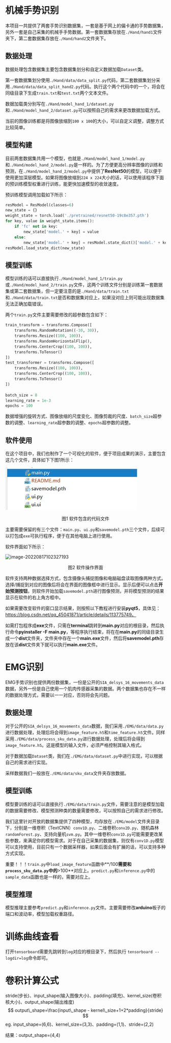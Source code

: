 # 机械手势识别

本项目一共提供了两套手势识别数据集，一套是基于网上的偏卡通的手势数据集，另外一套是自己采集的机械手手势数据。第一套数据集存放在`./Hand/hand1`文件夹下，第二套数据集存放在`./Hand/hand2`文件夹下。

## 数据处理

数据处理包含数据集主要包含数据集划分和自定义数据加载`Dataset`类。

第一套数据集划分使用`./Hand/data/data_split.py`代码，第二套数据集划分采用`./Hand/data/data_split_hand2.py`代码。执行这个两个代码中的一个，将会在同级目录下生成`train.txt`和`test.txt`两个文本文件。

数据加载类分别写在`./Hand/model_hand_1/dataset.py`和`./Hand/model_hand_2/dataset.py`可以按照自己的需求来更改数据加载方式。

当前的图像训练都是将图像放缩到`100 x 100`的大小，可以自定义调整，调整方式比较简单。

## 模型构建

目前两套数据集共用一个模型，也就是`./Hand/model_hand_1/model.py`和`./Hand/model_hand_2/model.py`是一样的。为了方便更高分辨率图像的训练和预测，在`./Hand/model_hand_2/model.py`中提供了**ResNet50**的模型，可以便于使用更加深层模型。如果将图像放缩到`224 x 224`大小的话，可以使用该程序下面的预训练模型权重进行训练，能更快加速模型的收敛速度。

预训练模型调用加载如下所示：

```python
resModel = ResModel(classes=6)
new_state = {}
weight_state = torch.load('./pretrained/resnet50-19c8e357.pth')
for key, value in weight_state.items():
    if 'fc' not in key:
        new_state['model.' + key] = value
    else:
        new_state['model.' + key] = resModel.state_dict()['model.' + key]
resModel.load_state_dict(new_state)
```

## 模型训练

模型训练的话可以直接执行`./Hand/model_hand_1/train.py`或`./Hand/model_hand_2/train.py`文件，这两个训练文件分别是训练第一套数据集或第二套数据集，但一定要注意的是`./Hand/data/train.txt`和`./Hand/data/train.txt`是否和数据集对应上，如果没对应上则可能出现数据集无法正确加载错误。

两个`train.py`文件主要需要修改的超参数包含如下：

```python
train_transform = transforms.Compose([
    transforms.RandomRotation((-30, 30)),
    transforms.Resize((100, 100)),
    transforms.RandomHorizontalFlip(),
    transforms.CenterCrop((100, 100)),
    transforms.ToTensor()
])
test_transformer = transforms.Compose([
    transforms.Resize((100, 100)),
    transforms.CenterCrop((100, 100)),
    transforms.ToTensor()
])

batch_size = 8
learning_rate = 1e-3
epochs = 100
```

数据增强的旋转方式、图像放缩的尺度变化、图像剪裁的尺度、`batch_size`超参数的调整、`learning_rate`超参数的调整、`epochs`超参数的调整。

## 软件使用

在这个项目中，我们也制作了一个可视化的软件，便于项目成果的演示，主要包含这几个文件，具体如下下图1所示：

![image-20220817101914776](.\pictures\image-20220817101914776.png)

<center>图1 软件包含的代码文件</center>

主要需要保留的有三个文件：`main.py`、`ui.py`和`savemodel.pth`三个文件，后续可以打包成`exe`可执行程序，便于在其他电脑上进行使用。

软件界面如下所示：

![image-20220817102327193](D:\Python\project\machine_hand_detection\pictures\image-20220817102327193.png)

<center>图2 软件操作界面</center>

软件支持两种数据选择方式，包含摄像头捕捉图像和电脑磁盘读取图像两种方式。选择/捕捉到对应的图像后将会在界面的图像框中进行显示。显示后便可以点击**开始预测按钮**，则软件开始加载`savemodel.pth`进行图像预测，并将模型预测的结果显示在软件的右上角方框中。

如果需要改变软件的窗口显示结果，则按照以下教程进行安装**pyqt5**，具体见：https://blog.csdn.net/qq_45041871/article/details/113775749。

如需打包程序成**exe**文件，只需在**terminal**跳转到**main.py**对应的根目录，然后执行命令**pyinstaller -F main.py**，等程序执行结束，将在在**main.py**的同级目录生成一个**dist**文件夹，文件夹中存在一个**main.exe**文件，然后将**savemodel.pth**存放在该**dist**文件夹下就可以执行**main.exe**文件。

# EMG识别

EMG手势识别也提供两份数据集，一份是公开的`SIA_delsys_16_movements_data`数据，另外一份是自己使用一个肌肉传感器采集的数据。两个数据集也存在不一样的数据处理方式，需要以一一对应，否则将会先问题。

## 数据处理

对于公开的`SIA_delsys_16_movements_data`数据，我们采用`./EMG/data/data.py`进行数据处理，处理后将会得到`image_feature.h5`和`time_feature.h5`文件。同样采用`./EMG/data/process_sku_data.py`进行数据处理，处理后将会得到`image_feature.h5`。这是模型的输入文件，必须严格控制其输入格式。

对于数据加载`Dataset`类，我们在`./EMG/data/dataset.py`中进行实现，可以根据自己的需求进行实现。

采样数据我们一般放在`./EMG/data/sku_data`文件夹存放数据。

## 模型训练

模型要训练的话可以直接执行`./EMG/data/train.py`文件，需要注意的是模型加载的数据需要修改、模型预测种类的数量需要修改，可以按照自己的需求进行修改。

我们这里针对开放的数据集提供了四种模型，均存放在`./EMG/model`文件夹目录下，分别是一维卷积（TextCNN）`conv1D.py`、二维卷积`conv2D.py`、随机森林`randomForest.py`、支持向量机`svm.py`。其中一维卷积`conv1D.py`可能需要更改某些参数，来满足你的模型需求。对于在自己采集的数据集，则仅有`conv1D.py`模型可以支持使用，目前只有一个数据采样器，如果后面会有扩展的话，可以支持多种方式实现。

重要！！！`train.py`中`load_image_feature`函数中**/100**需要和`process_sku_data.py`中的**>100**对应上。`predict.py`和`inference.py`中的`sample_data`函数也是一样的，需要对应上。

## 模型推理

模型推理主要参考`predict.py`和`inference.py`文件。主要需要修改**arduino**板子的端口和波动率，模型加载权重路径。

# 训练曲线查看

打开`tensorboard`需要先跳转到`log`对应的根目录下，然后执行 `tensorboard --logdir=log`命令即可。



# 卷积计算公式

stride(步长)、input_shape(输入图像大小)、padding(填充)、kernel_size(卷积核大小)、output_shape(输出维度)
$$
output\_shape=\frac{input\_shape - kernel\_size+1+2*padding}{stride}
$$
eg. input_shape=(6,6)、kernel_size=(3,3)、padding=(1,1)、stride=(2,2)

结果：output_shape=(4,4)


